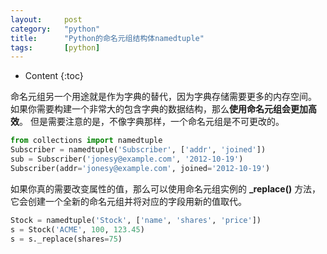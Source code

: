 ```yaml
---
layout:		post
category:	"python"
title:		"Python的命名元组结构体namedtuple"
tags:		[python]
---
```

- Content
{:toc}

命名元组另一个用途就是作为字典的替代，因为字典存储需要更多的内存空间。 如果你需要构建一个非常大的包含字典的数据结构，那么**使用命名元组会更加高效**。 但是需要注意的是，不像字典那样，一个命名元组是不可更改的。
```python
from collections import namedtuple
Subscriber = namedtuple('Subscriber', ['addr', 'joined'])
sub = Subscriber('jonesy@example.com', '2012-10-19')
Subscriber(addr='jonesy@example.com', joined='2012-10-19')
```

如果你真的需要改变属性的值，那么可以使用命名元组实例的 **_replace()** 方法， 它会创建一个全新的命名元组并将对应的字段用新的值取代。
```python
Stock = namedtuple('Stock', ['name', 'shares', 'price'])
s = Stock('ACME', 100, 123.45)
s = s._replace(shares=75)
```